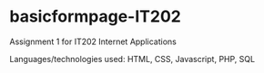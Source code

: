 # basicformpage-IT202
Assignment 1 for IT202 Internet Applications

Languages/technologies used: HTML, CSS, Javascript, PHP, SQL
